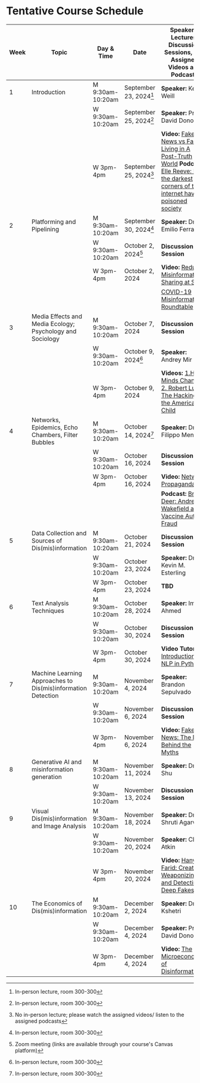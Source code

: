 
# Tentative Course Schedule

| Week | Topic                                                       | Day & Time             | Date                    | Speakers, Lectures, Discussion Sessions, and Assigned Videos and Podcasts                                                                                                                                                                                                                                                                                                                                                                            | Assignments Due     |
|------|--------------------------------------------------------------|------------------------|-------------------------|----------------------------------------------------------------------------------------------------------------------------------------------------------------------------------------------------------------------------------------------------------------------------------------------------------------------------------------------------------------------------------------------------------------------------------------------------|---------------------|
| 1    | Introduction                                                 | M 9:30am-10:20am        | September 23, 2024[^1]| **Speaker:** Kelly Weill                                                                                                                                                                                                                                                                                                                                                                                   |                     |
|      |                                                              | W 9:30am-10:20am        | September 25, 2024[^1]| **Speaker:** Prof. David Donoho                                                                                                                                                                                                                                                                                                                                                                            |                     |
|      |                                                              | W 3pm-4pm               | September 25, 2024[^2]| **Video:** [Fake News vs Facts: Living in A Post-Truth World](https://www.youtube.com/watch?v=FtoIOmppFFE&t=73s)  **Podcast:** [Elle Reeve: How the darkest corners of the internet have poisoned society](https://www.youtube.com/watch?v=CMlBtyJTMfQ)                                                                                                                                                                                                                                                                               |                     |
| 2    | Platforming and Pipelining                                   | M 9:30am-10:20am        | September 30, 2024[^1] | **Speaker:** Dr. Emilio Ferrara                                                                                                                                                                                                                                                                                                                                                                            |                     |
|      |                                                              | W 9:30am-10:20am        | October 2, 2024[^3]| **Discussion Session**                                                                                                                                                                                                                                                                                                                                                                                     |                     |
|      |                                                              | W 3pm-4pm               | October 2, 2024         | **Video:** [Reducing Misinformation Sharing at Scale](https://www.youtube.com/watch?v=cjEQikrwbBg) |                                                                                                                                                                                                                                                |                     |
|      |                                                              |                        |                         | [COVID-19 Misinformation Roundtable](https://www.youtube.com/watch?v=5CZUFJZCNJk)                                                                                                                                                                                                                                                                                                                          |                     |
| 3    | Media Effects and Media Ecology; Psychology and Sociology    | M 9:30am-10:20am        | October 7, 2024         | **Discussion Session**                                                                                                                                                                                                                                                                                                                                                                                     |                     |
|      |                                                              | W 9:30am-10:20am        | October 9, 2024[^1] | **Speaker:** Andrey Mir                                                                                                                                                                                                                                                                                                                                                                                    |                     |
|      |                                                              | W 3pm-4pm               | October 9, 2024 | **Videos:** [1.How Minds Change](https://www.youtube.com/watch?v=Zz9dxJtqnsk)  [2. Robert Lustig: The Hacking of the American Child](https://www.youtube.com/watch?v=Y1zh9Wya6M4)                                                                                                                                                                                                                               |Assignment 1|
| 4    | Networks, Epidemics, Echo Chambers, Filter Bubbles           | M 9:30am-10:20am        | October 14, 2024[^1] | **Speaker:** Dr. Filippo Menczer                                                                                                                                                                                                                                                                                                                                                                           |                     |
|      |                                                              | W 9:30am-10:20am        | October 16, 2024        | **Discussion Session**                                                                                                                                                                                                                                                                                                                                                                                     |                     |
|      |                                                              | W 3pm-4pm               | October 16, 2024        | **Video:** [Network Propaganda](https://www.youtube.com/watch?v=v7iWP-4rYg4&t=758s)                                                                                                                                                                                                                                                                                                                        |Assignment 2|
|      |                                                              |                        |                         | **Podcast:** [Brian Deer: Andrew Wakefield and Vaccine Autism Fraud](https://www.youtube.com/watch?v=icJtTHgR_Ds)                                                                                                                                                                                                                                                                                            |                     |
| 5    | Data Collection and Sources of Dis(mis)information           | M 9:30am-10:20am        | October 21, 2024        | **Discussion Session**                                                                                                                                                                                                                                                                                                                                                                                     |                     |
|      |                                                              | W 9:30am-10:20am        | October 23, 2024        | **Speaker:** Dr. Kevin M. Esterling                                                                                                                                                                                                                                                                                                                                                                         |                     |
|      |                                                              | W 3pm-4pm               | October 23, 2024        | **TBD**                                                                                                                                                                                                                                                                                                                                                                                                    |                     |
| 6    | Text Analysis Techniques                                     | M 9:30am-10:20am        | October 28, 2024        | **Speaker:** Imran Ahmed                                                                                                                                                                                                                                                                                                                                                                                   |                     |
|      |                                                              | W 9:30am-10:20am        | October 30, 2024        | **Discussion Session**                                                                                                                                                                                                                                                                                                                                                                                     |Assignment 3|
|      |                                                              | W 3pm-4pm               | October 30, 2024        | **Video Tutorial:** [Introduction to NLP in Python](https://www.youtube.com/watch?v=xvqsFTUsOmc)                                                                                                                                                                                                                                                                    |                     |
| 7    | Machine Learning Approaches to Dis(mis)information Detection | M 9:30am-10:20am        | November 4, 2024        | **Speaker:** Brandon Sepulvado                                                                                                                                                                                                                                                                                                                                                                             |                     |
|      |                                                              | W 9:30am-10:20am        | November 6, 2024        | **Discussion Session**                                                                                                                                                                                                                                                                                                                                                                                     |                     |
|      |                                                              | W 3pm-4pm               | November 6, 2024        | **Video:** [Fake News: The Math Behind the Myths](https://www.youtube.com/watch?v=XgUZgDQa2SU)                                                                                                                                                                                                                                                                                                              |                     |
| 8    | Generative AI and misinformation generation                  | M 9:30am-10:20am        | November 11, 2024       | **Speaker:** Dr. Kai Shu                                                                                                                                                                                                                                                                                                                                                                                   |                     |
|      |                                                              | W 9:30am-10:20am        | November 13, 2024       | **Discussion Session**                                                                                                                                                                                                                                                                                                                                                                                     |Assignment 4|
| 9    | Visual Dis(mis)information and Image Analysis                | M 9:30am-10:20am        | November 18, 2024       | **Speaker:** Dr. Shruti Agarwal                                                                                                                                                                                                                                                                                                                                                                            |                     |
|      |                                                              | W 9:30am-10:20am        | November 20, 2024       | **Speaker:** Claire Atkin                                                                                                                                                                                                                                                                                                                                                                                  |                     |
|      |                                                              | W 3pm-4pm               | November 20, 2024       | **Video:** [Hany Farid: Creating, Weaponizing, and Detecting Deep Fakes](https://www.youtube.com/watch?v=lcecvICwFf8)                                                                                                                                                                                                                                                                                        |Assignment 5|
| 10   | The Economics of Dis(mis)information                         | M 9:30am-10:20am        | December 2, 2024        | **Speaker:** Dr. Nir Kshetri                                                                                                                                                                                                                                                                                                                                                                               |                     |
|      |                                                              | W 9:30am-10:20am        | December 4, 2024        | **Speaker:** Prof. David Donoho                                                                                                                                                                                                                                                                                                                                                                            |                     |
|      |                                                              | W 3pm-4pm               | December 4, 2024        | **Video:** [The Microeconomics of Disinformation](https://www.youtube.com/watch?v=JJZObKWG8ok)                                                                                                                                                                                                                                                                                                             |Assignment 6|




[^1]: In-person lecture, room 300-300 
[^2]: No in-person lecture; please watch the assigned videos/ listen to the assigned podcasts 
[^3]: Zoom meeting (links are available through your course's Canvas platform)

